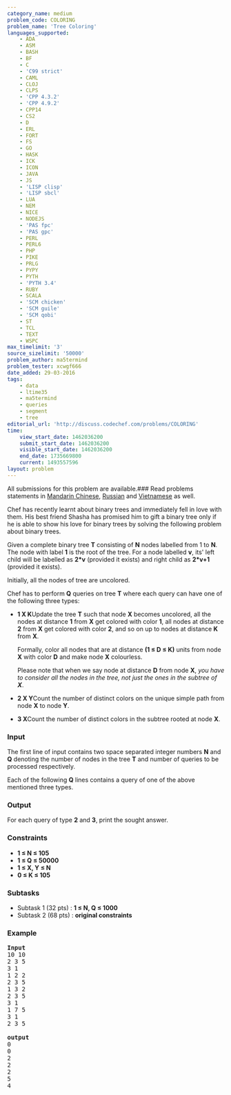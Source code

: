 ```yaml
---
category_name: medium
problem_code: COLORING
problem_name: 'Tree Coloring'
languages_supported:
    - ADA
    - ASM
    - BASH
    - BF
    - C
    - 'C99 strict'
    - CAML
    - CLOJ
    - CLPS
    - 'CPP 4.3.2'
    - 'CPP 4.9.2'
    - CPP14
    - CS2
    - D
    - ERL
    - FORT
    - FS
    - GO
    - HASK
    - ICK
    - ICON
    - JAVA
    - JS
    - 'LISP clisp'
    - 'LISP sbcl'
    - LUA
    - NEM
    - NICE
    - NODEJS
    - 'PAS fpc'
    - 'PAS gpc'
    - PERL
    - PERL6
    - PHP
    - PIKE
    - PRLG
    - PYPY
    - PYTH
    - 'PYTH 3.4'
    - RUBY
    - SCALA
    - 'SCM chicken'
    - 'SCM guile'
    - 'SCM qobi'
    - ST
    - TCL
    - TEXT
    - WSPC
max_timelimit: '3'
source_sizelimit: '50000'
problem_author: ma5termind
problem_tester: xcwgf666
date_added: 29-03-2016
tags:
    - data
    - ltime35
    - ma5termind
    - queries
    - segment
    - tree
editorial_url: 'http://discuss.codechef.com/problems/COLORING'
time:
    view_start_date: 1462036200
    submit_start_date: 1462036200
    visible_start_date: 1462036200
    end_date: 1735669800
    current: 1493557596
layout: problem
---
```

All submissions for this problem are available.###  Read problems statements in [Mandarin Chinese](http://www.codechef.com/download/translated/LTIME35/mandarin/COLORING.pdf), [Russian](http://www.codechef.com/download/translated/LTIME35/russian/COLORING.pdf) and [Vietnamese](http://www.codechef.com/download/translated/LTIME35/vietnamese/COLORING.pdf) as well.

Chef has recently learnt about binary trees and immediately fell in love with them. His best friend Shasha has promised him to gift a binary tree only if he is able to show his love for binary trees by solving the following problem about binary trees.

Given a complete binary tree **T** consisting of **N** nodes labelled from 1 to **N**. The node with label **1** is the root of the tree. For a node labelled **v**, its' left child will be labelled as **2\*v** (provided it exists) and right child as **2\*v+1** (provided it exists).

Initially, all the nodes of tree are uncolored.

Chef has to perform **Q** queries on tree **T** where each query can have one of the following three types:

- **1 X K**Update the tree **T** such that node **X** becomes uncolored, all the nodes at distance **1** from **X** get colored with color **1**, all nodes at distance **2** from **X** get colored with color **2**, and so on up to nodes at distance **K** from **X**.
  
  Formally, color all nodes that are at distance **(1 ≤ D ≤ K)** units from node **X** with color **D** and make node **X** colourless.
  
  Please note that when we say node at distance **D** from node **X**, _you have to consider all the nodes in the tree, not just the ones in the subtree of **X**_.
- **2 X Y**Count the number of distinct colors on the unique simple path from node **X** to node **Y**.
- **3 X**Count the number of distinct colors in the subtree rooted at node **X**.

### Input

The first line of input contains two space separated integer numbers **N** and **Q** denoting the number of nodes in the tree **T** and number of queries to be processed respectively.

Each of the following **Q** lines contains a query of one of the above mentioned three types.

### Output

For each query of type **2** and **3**, print the sought answer.

### Constraints

- **1 ≤ N ≤ 105**
- **1 ≤ Q ≤ 50000**
- **1 ≤ X, Y ≤ N**
- **0 ≤ K ≤ 105**

### Subtasks

- Subtask 1 (32 pts) : **1 ≤ N, Q ≤ 1000**
- Subtask 2 (68 pts) : **original constraints**

### Example

<pre>
<b>Input</b>
<tt>10 10
2 3 5
3 1
1 2 2
2 3 5
1 3 2
2 3 5
3 1
1 7 5
3 1
2 3 5</tt>

<b>output</b>
<tt>0
0
2
2
2
5
4</tt>

</pre>